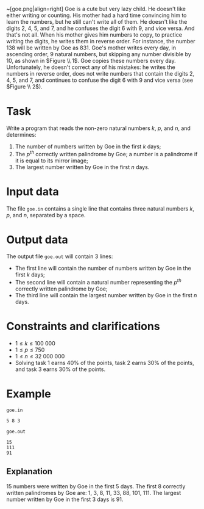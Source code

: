 ~[goe.png|align=right]
Goe is a cute but very lazy child. He doesn't like either writing or counting. His mother had a hard time convincing him to learn the numbers, but he still can't write all of them. He doesn't like the digits $2$, $4$, $5$, and $7$, and he confuses the digit $6$ with $9$, and vice versa. And that's not all. When his mother gives him numbers to copy, to practice writing the digits, he writes them in reverse order. For instance, the number $138$ will be written by Goe as $831$.
Goe's mother writes every day, in ascending order, $9$ natural numbers, but skipping any number divisible by $10$, as shown in $Figure \\ 1$.
Goe copies these numbers every day. Unfortunately, he doesn't correct any of his mistakes: he writes the numbers in reverse order, does not write numbers that contain the digits $2$, $4$, $5$, and $7$, and continues to confuse the digit $6$ with $9$ and vice versa (see $Figure \\ 2$).

# Task

Write a program that reads the non-zero natural numbers $k$, $p$, and $n$, and determines:

1. The number of numbers written by Goe in the first $k$ days;
2. The $p^{th}$ correctly written palindrome by Goe; a number is a palindrome if it is equal to its mirror image;
3. The largest number written by Goe in the first $n$ days.

# Input data

The file `goe.in` contains a single line that contains three natural numbers $k$, $p$, and $n$, separated by a space.

# Output data

The output file `goe.out` will contain $3$ lines:

* The first line will contain the number of numbers written by Goe in the first $k$ days;
* The second line will contain a natural number representing the $p^{th}$ correctly written palindrome by Goe;
* The third line will contain the largest number written by Goe in the first $n$ days.

# Constraints and clarifications

* $1 \leq k \leq 100 \ 000$
* $1 \leq p \leq 750$
* $1 \leq n \leq 32 \ 000 \ 000$
* Solving task $1$ earns $40\%$ of the points, task $2$ earns $30\%$ of the points, and task $3$ earns $30\%$ of the points.

# Example

`goe.in`
```
5 8 3
```

`goe.out`
```
15
111
91
```

## Explanation

$15$ numbers were written by Goe in the first $5$ days.
The first $8$ correctly written palindromes by Goe are: $1$, $3$, $8$, $11$, $33$, $88$, $101$, $111$.
The largest number written by Goe in the first $3$ days is $91$.